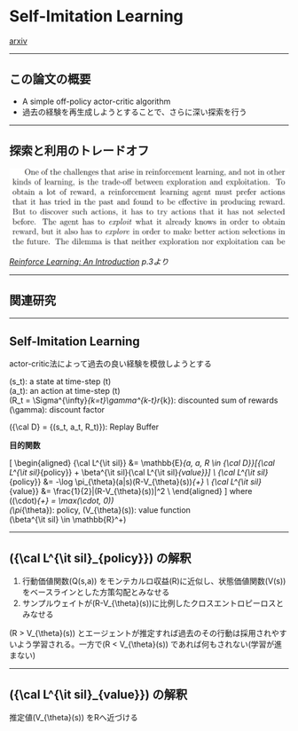 # Self-Imitation Learning

[arxiv](https://arxiv.org/pdf/1806.05635v1.pdf)

---

## この論文の概要

- A simple off-policy actor-critic algorithm
- 過去の経験を再生成しようとすることで、さらに深い探索を行う

---

## 探索と利用のトレードオフ

![トレードオフ](assets/exploration_exploition_trade-off.png)

_[Reinforce Learning: An Introduction](https://web.stanford.edu/class/psych209/Readings/SuttonBartoIPRLBook2ndEd.pdf) p.3より_

---

## 関連研究

---

## Self-Imitation Learning

actor-critic法によって過去の良い経験を模倣しようとする

\(s_t\): a state at time-step \(t\) <br>
\(a_t\): an action at time-step \(t\) <br>
\(R_t = \Sigma^{\infty}_{k=t}\gamma^{k-t}r_{k}\): discounted sum of rewards <br>
\(\gamma\): discount factor

\({\cal D} = \{(s_t, a_t, R_t)\}\): Replay Buffer

__目的関数__

\[
\begin{aligned}
{\cal L^{\it sil}} &= \mathbb{E}_{a, a, R \in {\cal D}}[{\cal L^{\it sil}_{policy}} + \beta^{\it sil}{\cal L^{\it sil}_{value}}] \\
{\cal L^{\it sil}_{policy}} &= -\log \pi_{\theta}(a|s)(R-V_{\theta}(s))_{+} \\
{\cal L^{\it sil}_{value}} &= \frac{1}{2}\|(R-V_{\theta}(s))\|^2 \\
\end{aligned}
\]
where <br>
\((\cdot)_{+} = \max(\cdot, 0)\) <br>
\(\pi_{\theta}\): policy, \(V_{\theta}(s)\): value function <br>
\(\beta^{\it sil} \in \mathbb{R}^+\)

---

## \({\cal L^{\it sil}_{policy}}\) の解釈

1. 行動価値関数\(Q(s,a)\) をモンテカルロ収益\(R\)に近似し、状態価値関数\(V(s)\)をベースラインとした方策勾配とみなせる
2. サンプルウェイトが\(R-V_{\theta}(s)\)に比例したクロスエントロピーロスとみなせる

\(R > V_{\theta}(s)\) とエージェントが推定すれば過去のその行動は採用されやすいよう学習される。一方で\(R < V_{\theta}(s)\) であれば何もされない(学習が進まない)

---

## \({\cal L^{\it sil}_{value}}\) の解釈

推定値\(V_{\theta}(s)\) をRへ近づける
